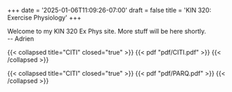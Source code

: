 +++
date = '2025-01-06T11:09:26-07:00'
draft = false
title = 'KIN 320: Exercise Physiology'
+++

Welcome to my KIN 320 Ex Phys site. More stuff will be here shortly.  
-- Adrien

{{< collapsed title="CITI" closed="true" >}}
{{< pdf "pdf/CITI.pdf" >}}
{{< /collapsed >}}

{{< collapsed title="CITI" closed="true" >}}
{{< pdf "pdf/PARQ.pdf" >}}
{{< /collapsed >}}